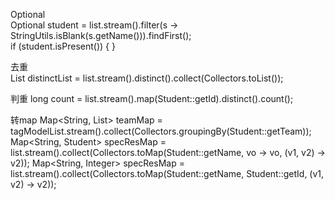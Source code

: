 Optional  
Optional<Student> student = list.stream().filter(s -> StringUtils.isBlank(s.getName())).findFirst();    
if (student.isPresent()) { }  

去重  
List<String> distinctList = list.stream().distinct().collect(Collectors.toList());  

判重
long count = list.stream().map(Student::getId).distinct().count();

转map
Map<String, List<Student>> teamMap = tagModelList.stream().collect(Collectors.groupingBy(Student::getTeam));
Map<String, Student> specResMap = list.stream().collect(Collectors.toMap(Student::getName, vo -> vo, (v1, v2) -> v2));
Map<String, Integer> specResMap = list.stream().collect(Collectors.toMap(Student::getName, Student::getId, (v1, v2) -> v2));


